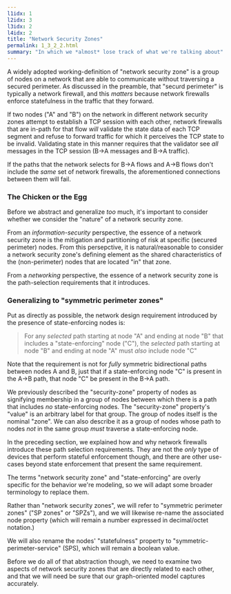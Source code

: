 ```yaml
---
l1idx: 1
l2idx: 3
l3idx: 2
l4idx: 2
title: "Network Security Zones"
permalink: 1_3_2_2.html
summary: "In which we *almost* lose track of what we're talking about"
---
```


A widely adopted working-definition of "network security zone" is a group of nodes on a network that are able to communicate without traversing a secured perimeter.  As discussed in the preamble, that "securd perimeter" is typically a network firewall, and this *matters* because network firewalls enforce statefulness in the traffic that they forward.  

If two nodes ("A" and "B") on the network in different network security zones attempt to establish a TCP session with each other, network firewalls that are in-path for that flow *will* validate the state data of each TCP segment and refuse to forward traffic for which it perceives the TCP state to be invalid.  Validating state in this manner requires that the validator see *all* messages in the TCP session  (B->A messages and B->A traffic).

If the paths that the network selects for B->A flows and A->B flows don't include the *same* set of network firewalls, the aforementioned connections between them will fail.

### The Chicken or the Egg

Before we abstract and generalize *too* much, it's important to consider whether we consider the "nature" of a network security zone.  

From an *information-security* perspective, the essence of a network security zone is the mitigation and partitioning of risk at specific (secured perimeter) nodes.  From this persepctive, it is natural/reasonable to consider a network security zone's defining element as the shared characteristics of the (non-perimeter) nodes that are located "in" that zone.

From a *networking* perspective, the essence of a network security zone is the path-selection requirements that it introduces.

### Generalizing to "symmetric perimeter zones"

Put as directly as possible, the network design requirement introduced by the presence of state-enforcing nodes is:

> For any *selected* path starting at node "A" and ending at node "B" that includes a "state-enforcing" node ("C"), the *selected* path starting at node "B" and ending at node "A" must *also* include node "C"

Note that the requirement is not for *fully* symmetric bidirectional paths between nodes A and B, just that if a state-enforcing node "C" is present in the A->B path, that node "C" be present in the B->A path.

We previously described the "security-zone" property of nodes as signifying membership in a group of nodes between which there is a path that includes *no* state-enforcing nodes.  The "security-zone" property's "value" is an arbitrary label for that group.  The group of nodes itself is the nominal "zone".  We can also describe it as a group of nodes whose path to nodes *not* in the same group *must* traverse a state-enforcing node.

In the preceding section, we explained how and why network firewalls introduce these path selection requirements.  They are not the *only* type of devices that perform stateful enforcement though, and there are other use-cases beyond state enforcement that present the same requirement.

The terms "network security zone" and "state-enforcing" are overly specific for the behavior we're modeling, so we will adapt some broader terminology to replace them.

Rather than "network security zones", we will refer to "symmetric perimeter zones" ("SP zones" or "SPZs"), and we will likewise re-name the associated node property (which will remain a number expressed in decimal/octet notation.)

We will also rename the nodes' "statefulness" property to "symmetric-perimeter-service" (SPS), which will remain a boolean value.

Before we do all of that abstraction though, we need to examine two aspects of network security zones that are directly related to each other, and that we will need be sure that our graph-oriented model captures accurately.
